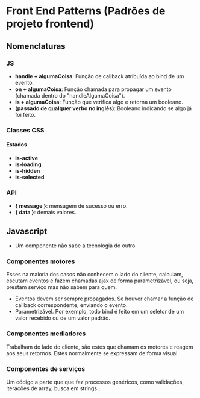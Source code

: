 # Front End Patterns (Padrões de projeto frontend)

## Nomenclaturas

### JS

- **handle + algumaCoisa**: Função de callback atribuída ao bind de um evento.
- **on + algumaCoisa**: Função chamada para propagar um evento (chamada dentro do "handleAlgumaCoisa").
- **is + algumaCoisa**: Função que verifica algo e retorna um booleano.
- **(passado de qualquer verbo no inglês)**: Booleano indicando se algo já foi feito.

### Classes CSS

#### Estados

- **is-active**
- **is-loading**
- **is-hidden**
- **is-selected**

### API

- **{ message }**: mensagem de sucesso ou erro.
- **{ data }**: demais valores.

## Javascript

- Um componente não sabe a tecnologia do outro.

### Componentes motores

Esses na maioria dos casos não conhecem o lado do cliente, calculam, escutam eventos e fazem chamadas ajax de forma parametrizável, ou seja, prestam serviço mas não sabem para quem.

- Eventos devem ser sempre propagados. Se houver chamar a função de callback correspondente, enviando o evento.
- Parametrizável. Por exemplo, todo bind é feito em um seletor de um valor recebido ou de um valor padrão.

### Componentes mediadores

Trabalham do lado do cliente, são estes que chamam os motores e reagem aos seus retornos. Estes normalmente se expressam de forma visual.

### Componentes de serviços

Um código a parte que que faz processos genéricos, como validações, iterações de array, busca em strings...
